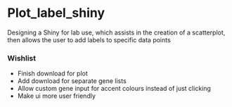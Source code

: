 # Plot_label_shiny
  
Designing a Shiny for lab use, which assists in the creation of a scatterplot, then allows the user to add labels to specific data points  
  
### Wishlist
* Finish download for plot  
* Add download for separate gene lists  
* Allow custom gene input for accent colours instead of just clicking  
* Make ui more user friendly  
  
  